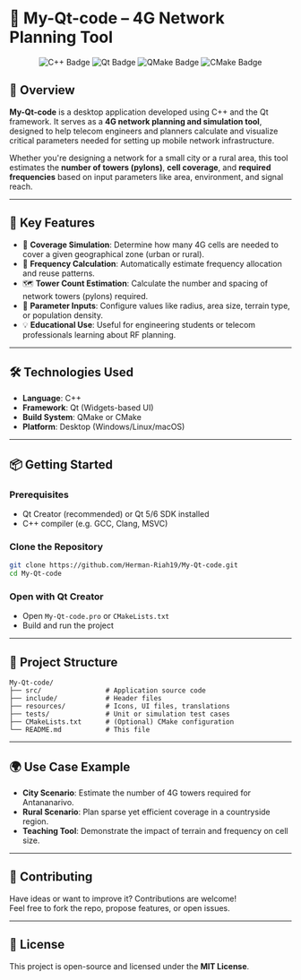 # 📡 My-Qt-code – 4G Network Planning Tool

<p align="center"> <img src="https://img.shields.io/badge/C++-00599C?style=for-the-badge&logo=c%2B%2B&logoColor=white" alt="C++ Badge"/> <img src="https://img.shields.io/badge/Qt-41CD52?style=for-the-badge&logo=qt&logoColor=white" alt="Qt Badge"/> <img src="https://img.shields.io/badge/QMake-00B841?style=for-the-badge&logo=circle&logoColor=white" alt="QMake Badge"/> <img src="https://img.shields.io/badge/CMake-F44D27?style=for-the-badge&logo=cmake&logoColor=white" alt="CMake Badge"/> </p>

## 🧩 Overview

**My-Qt-code** is a desktop application developed using C++ and the Qt framework. It serves as a **4G network planning and simulation tool**, designed to help telecom engineers and planners calculate and visualize critical parameters needed for setting up mobile network infrastructure.

Whether you're designing a network for a small city or a rural area, this tool estimates the **number of towers (pylons)**, **cell coverage**, and **required frequencies** based on input parameters like area, environment, and signal reach.

---

## 🚀 Key Features

- 📍 **Coverage Simulation**: Determine how many 4G cells are needed to cover a given geographical zone (urban or rural).
- 📶 **Frequency Calculation**: Automatically estimate frequency allocation and reuse patterns.
- 🗺️ **Tower Count Estimation**: Calculate the number and spacing of network towers (pylons) required.
- 🧠 **Parameter Inputs**: Configure values like radius, area size, terrain type, or population density.
- 💡 **Educational Use**: Useful for engineering students or telecom professionals learning about RF planning.

---

## 🛠️ Technologies Used

- **Language**: C++  
- **Framework**: Qt (Widgets-based UI)  
- **Build System**: QMake or CMake  
- **Platform**: Desktop (Windows/Linux/macOS)  

---

## 📦 Getting Started

### Prerequisites

- Qt Creator (recommended) or Qt 5/6 SDK installed
- C++ compiler (e.g. GCC, Clang, MSVC)

### Clone the Repository

```bash
git clone https://github.com/Herman-Riah19/My-Qt-code.git
cd My-Qt-code
```

### Open with Qt Creator

- Open `My-Qt-code.pro` or `CMakeLists.txt`
- Build and run the project

---

## 📁 Project Structure

```
My-Qt-code/
├── src/                # Application source code
├── include/            # Header files
├── resources/          # Icons, UI files, translations
├── tests/              # Unit or simulation test cases
├── CMakeLists.txt      # (Optional) CMake configuration
└── README.md           # This file
```

---

## 🌍 Use Case Example

- **City Scenario**: Estimate the number of 4G towers required for Antananarivo.
- **Rural Scenario**: Plan sparse yet efficient coverage in a countryside region.
- **Teaching Tool**: Demonstrate the impact of terrain and frequency on cell size.

---

## 🤝 Contributing

Have ideas or want to improve it? Contributions are welcome!  
Feel free to fork the repo, propose features, or open issues.

---

## 📄 License

This project is open-source and licensed under the **MIT License**.
